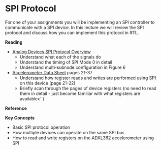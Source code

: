 
# SPI Protocol

For one of your assignments you will be implementing an SPI controller to communicate with a SPI device.
In this lecture we will review the SPI protocol and discuss how you can implement this protocol in RTL.

**Reading**

* [Analog Devices SPI Protocol Overview](https://www.analog.com/en/analog-dialogue/articles/introduction-to-spi-interface.html)
  * Understand what each of the signals do
  * Understand the timing of SPI Mode 0 in detail
  * Understand multi-subnode configuration in Figure 6
* [Accelerometer Data Sheet](https://www.analog.com/media/en/technical-documentation/data-sheets/ADXL362.pdf) pages 21-37
  * Understand how register reads and writes are performed using SPI on this device (page 21-22)
  * Briefly scan through the pages of device registers (no need to read them in detail - just become familiar with what registers are availablex``)

**Reference**


**Key Concepts**

  * Basic SPI protocol operation
  * How multiple devices can operate on the same SPI bus
  * How to read and write registers on the ADXL362 accelerometer using SPI
